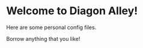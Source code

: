 Welcome to Diagon Alley!
=====

Here are some personal config files.

Borrow anything that you like!

